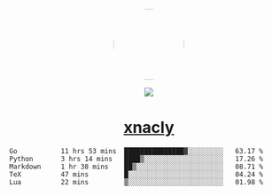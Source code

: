 <p align="center">
  <img style="border-radius: 100px" width="128" height="128" src="https://avatars.githubusercontent.com/u/47723417?v=4"/>
</p>
<p align="center">
  <img src="https://komarev.com/ghpvc/?username=xnacly&&style=flat-square"/>
</p>

<h1 align="center"><a href="https://xnacly.me"> xnacly</a> </h1>

<!--START_SECTION:waka-->

```text
Go           11 hrs 53 mins  ███████████████▓░░░░░░░░░   63.17 %
Python       3 hrs 14 mins   ████▒░░░░░░░░░░░░░░░░░░░░   17.26 %
Markdown     1 hr 38 mins    ██▒░░░░░░░░░░░░░░░░░░░░░░   08.71 %
TeX          47 mins         █░░░░░░░░░░░░░░░░░░░░░░░░   04.24 %
Lua          22 mins         ▒░░░░░░░░░░░░░░░░░░░░░░░░   01.98 %
```

<!--END_SECTION:waka-->

